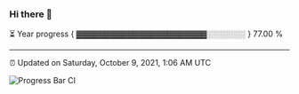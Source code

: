 ### Hi there 👋

⏳ Year progress { ▓▓▓▓▓▓▓▓▓▓▓▓▓▓▓▓▓▓▓▓▓▓▓░░░░░░░ } 77.00 %

---

⏰ Updated on Saturday, October 9, 2021, 1:06 AM UTC

![Progress Bar CI](https://github.com/arthurbuhl/arthurbuhl/workflows/Progress%20Bar%20CI/badge.svg)
